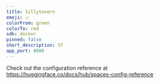 ```yaml
---
title: Sillytavern
emoji: 📈
colorFrom: green
colorTo: red
sdk: docker
pinned: false
short_description: ST
app_port: 8000
---
```


Check out the configuration reference at https://huggingface.co/docs/hub/spaces-config-reference

